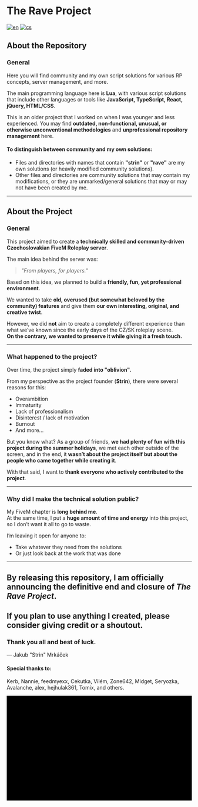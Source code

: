 # The Rave Project
[![en](https://img.shields.io/badge/lang-en-red.svg)](https://github.com/Strinousek/TheRaveProject/tree/master/README.md)
[![cs](https://img.shields.io/badge/lang-cs-blue.svg)](https://github.com/Strinousek/TheRaveProject/tree/master/README.cs.md)

## About the Repository

### General
Here you will find community and my own script solutions for various RP concepts, server management, and more.

The main programming language here is **Lua**, with various script solutions that include other languages or tools like **JavaScript, TypeScript, React, jQuery, HTML/CSS**.

This is an older project that I worked on when I was younger and less experienced. You may find **outdated, non-functional, unusual, or otherwise unconventional methodologies** and **unprofessional repository management** here.

#### To distinguish between community and my own solutions:
- Files and directories with names that contain **"strin"** or **"rave"** are my own solutions (or heavily modified community solutions).
- Other files and directories are community solutions that may contain my modifications, or they are unmarked/general solutions that may or may not have been created by me.

---

## About the Project

### General
This project aimed to create a **technically skilled and community-driven Czechoslovakian FiveM Roleplay server**.

The main idea behind the server was:  
> *"From players, for players."*

Based on this idea, we planned to build a **friendly, fun, yet professional environment**.

We wanted to take **old, overused (but somewhat beloved by the community) features** and give them **our own interesting, original, and creative twist**.

However, we did **not** aim to create a completely different experience than what we’ve known since the early days of the CZ/SK roleplay scene.  
**On the contrary, we wanted to preserve it while giving it a fresh touch.**

---

### What happened to the project?
Over time, the project simply **faded into "oblivion".**

From my perspective as the project founder (**Strin**), there were several reasons for this:
- Overambition
- Immaturity
- Lack of professionalism
- Disinterest / lack of motivation
- Burnout
- And more...

But you know what? As a group of friends, **we had plenty of fun with this project during the summer holidays**, we met each other outside of the screen, and in the end, it **wasn’t about the project itself but about the people who came together while creating it**.

With that said, I want to **thank everyone who actively contributed to the project**.

---

### Why did I make the technical solution public?
My FiveM chapter is **long behind me**.  
At the same time, I put a **huge amount of time and energy** into this project, so I don’t want it all to go to waste.

I’m leaving it open for anyone to:
- Take whatever they need from the solutions
- Or just look back at the work that was done

---

## **By releasing this repository, I am officially announcing the definitive end and closure of *The Rave Project*.**

## **If you plan to use anything I created, please consider giving credit or a shoutout.**

### Thank you all and best of luck.  
— Jakub "Strin" Mrkáček

#### Special thanks to:
Kerb, Nannie, feedmyexx, Cekutka, Vilém, Zone642, Midget, Seryozka, Avalanche, alex, hejhulak361, Tomix, and others.

![The Rave Project End](./rave_end.gif)
